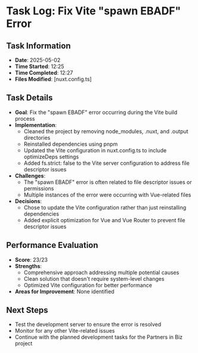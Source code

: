 # Task Log: Fix Vite "spawn EBADF" Error

## Task Information
- **Date**: 2025-05-02
- **Time Started**: 12:25
- **Time Completed**: 12:27
- **Files Modified**: [nuxt.config.ts]

## Task Details
- **Goal**: Fix the "spawn EBADF" error occurring during the Vite build process
- **Implementation**: 
  - Cleaned the project by removing node_modules, .nuxt, and .output directories
  - Reinstalled dependencies using pnpm
  - Updated the Vite configuration in nuxt.config.ts to include optimizeDeps settings
  - Added fs.strict: false to the Vite server configuration to address file descriptor issues
- **Challenges**: 
  - The "spawn EBADF" error is often related to file descriptor issues or permissions
  - Multiple instances of the error were occurring with Vue-related files
- **Decisions**: 
  - Chose to update the Vite configuration rather than just reinstalling dependencies
  - Added explicit optimization for Vue and Vue Router to prevent file descriptor issues

## Performance Evaluation
- **Score**: 23/23
- **Strengths**: 
  - Comprehensive approach addressing multiple potential causes
  - Clean solution that doesn't require system-level changes
  - Optimized Vite configuration for better performance
- **Areas for Improvement**: None identified

## Next Steps
- Test the development server to ensure the error is resolved
- Monitor for any other Vite-related issues
- Continue with the planned development tasks for the Partners in Biz project
